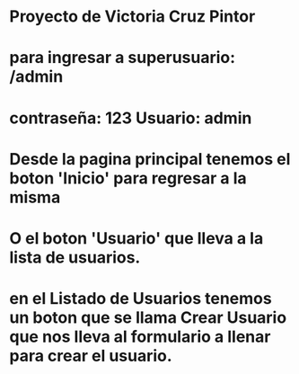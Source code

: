 # Proyecto de Victoria Cruz Pintor

# para ingresar a superusuario: /admin

# contraseña: 123 Usuario: admin

# Desde  la pagina principal tenemos el boton 'Inicio' para regresar a la misma

# O el boton 'Usuario' que lleva a la lista de usuarios.

# en el Listado de Usuarios tenemos un boton que se llama Crear Usuario que nos lleva al formulario a llenar para crear el usuario.